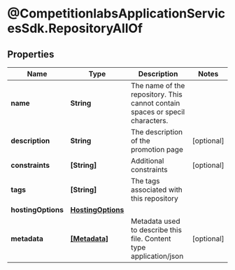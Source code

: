 # @CompetitionlabsApplicationServicesSdk.RepositoryAllOf

## Properties

Name | Type | Description | Notes
------------ | ------------- | ------------- | -------------
**name** | **String** | The name of the repository. This cannot contain spaces or specil characters. | 
**description** | **String** | The description of the promotion page | [optional] 
**constraints** | **[String]** | Additional constraints | [optional] 
**tags** | **[String]** | The tags associated with this repository | 
**hostingOptions** | [**HostingOptions**](HostingOptions.md) |  | 
**metadata** | [**[Metadata]**](Metadata.md) | Metadata used to describe this file. Content type application/json | [optional] 


